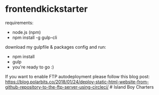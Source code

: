 # frontendkickstarter

requirements:
- node.js (npm)
- npm install -g gulp-cli 

download my gulpfile &amp; packages config and run:
- npm install
- gulp
- you're ready to go :)

If you want to enable FTP autodeployment please follow this blog post: https://blog.polarbits.co/2018/01/24/deploy-static-html-website-from-github-repository-to-the-ftp-server-using-circleci/ # Island Boy Charters

